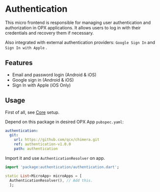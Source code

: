 # Authentication

This micro frontend is responsible for managing user authentication and authorization in OPX applications. It allows users to log in with their credentials and recovery them if necessary.

Also integrated with external authentication providers: `Google Sign In` and `Sign In with Apple` .

## Features

-   Email and password login (Android & iOS)
-   Google sign in (Android & iOS)
-   Sign In with Apple (iOS Only)

## Usage

First of all, see [Core](../core) setup.

Depend on this package in desired OPX App  `pubspec.yaml`:
```yaml
authentication:  
  git:  
    url: https://github.com/qcx/chimera.git  
    ref: authentication-v1.0.0  
    path: authentication
```

Import it and use `AuthenticationResolver` on app.

```dart
import 'package:authentication/authentication.dart';

static List<MicroApp> microApps = [  
  AuthenticationResolver(), // Add this.
  ];
  ```